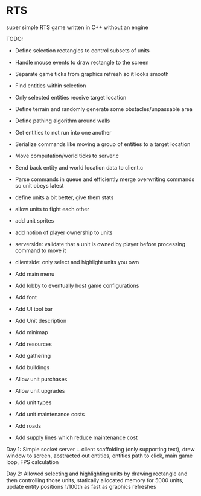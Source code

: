 # RTS

super simple RTS game written in C++ without an engine

TODO:

* Define selection rectangles to control subsets of units
* Handle mouse events to draw rectangle to the screen
* Separate game ticks from graphics refresh so it looks smooth
* Find entities within selection
* Only selected entities receive target location

* Define terrain and randomly generate some obstacles/unpassable area
* Define pathing algorithm around walls
* Get entities to not run into one another

* Serialize commands like moving a group of entities to a target location
* Move computation/world ticks to server.c 
* Send back entity and world location data to client.c

* Parse commands in queue and efficiently merge overwriting commands so unit obeys latest

* define units a bit better, give them stats
* allow units to fight each other
* add unit sprites

* add notion of player ownership to units
* serverside: validate that a unit is owned by player before processing command to move it
* clientside: only select and highlight units you own

* Add main menu
* Add lobby to eventually host game configurations
* Add font
* Add UI tool bar
* Add Unit description
* Add minimap

* Add resources 
* Add gathering
* Add buildings
* Allow unit purchases
* Allow unit upgrades
* Add unit types
* Add unit maintenance costs
* Add roads
* Add supply lines which reduce maintenance cost

Day 1: Simple socket server + client scaffolding (only supporting text), drew window to screen, abstracted out entities, entities path to click, main game loop, FPS calculation

Day 2: Allowed selecting and highlighting units by drawing rectangle and then controlling those units, statically allocated memory for 5000 units, update entity positions 1/100th as fast as graphics refreshes 
